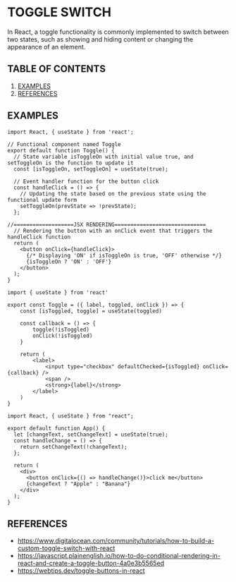 # TOGGLE SWITCH
In React, a toggle functionality is commonly implemented to switch between two states, such as showing and hiding content or changing the appearance of an element. 


## TABLE OF CONTENTS
1. [EXAMPLES](#examples)
2. [REFERENCES](#references)

## EXAMPLES

```
import React, { useState } from 'react';

// Functional component named Toggle
export default function Toggle() {
  // State variable isToggleOn with initial value true, and setToggleOn is the function to update it
  const [isToggleOn, setToggleOn] = useState(true);

  // Event handler function for the button click
  const handleClick = () => {
    // Updating the state based on the previous state using the functional update form
    setToggleOn(prevState => !prevState);
  };

//===================JSX RENDERING=============================
  // Rendering the button with an onClick event that triggers the handleClick function
  return (
    <button onClick={handleClick}>
      {/* Displaying 'ON' if isToggleOn is true, 'OFF' otherwise */}
      {isToggleOn ? 'ON' : 'OFF'}
    </button>
  );
}
```
```
import { useState } from 'react'

export const Toggle = ({ label, toggled, onClick }) => {
    const [isToggled, toggle] = useState(toggled)

    const callback = () => {
        toggle(!isToggled)
        onClick(!isToggled)
    }

    return (
        <label>
            <input type="checkbox" defaultChecked={isToggled} onClick={callback} />
            <span />
            <strong>{label}</strong>
        </label>
    )
}
```
```
import React, { useState } from "react";

export default function App() {
  let [changeText, setChangeText] = useState(true);
  const handleChange = () => {
    return setChangeText(!changeText);
  };

  return (
    <div>
      <button onClick={() => handleChange()}>click me</button>
      {changeText ? "Apple" : "Banana"}
    </div>
  );
}
```
## REFERENCES

- https://www.digitalocean.com/community/tutorials/how-to-build-a-custom-toggle-switch-with-react
- https://javascript.plainenglish.io/how-to-do-conditional-rendering-in-react-and-create-a-toggle-button-4a0e3b5565ed
- https://webtips.dev/toggle-buttons-in-react 
